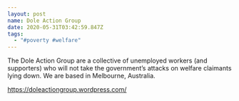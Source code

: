 ```yaml
---
layout: post
name: Dole Action Group
date: 2020-05-31T03:42:59.847Z
tags:
  - "#poverty #welfare"
---
```

The Dole Action Group are a collective of unemployed workers (and supporters) who will not take the government’s attacks on welfare claimants lying down. We are based in Melbourne, Australia.

<https://doleactiongroup.wordpress.com/>